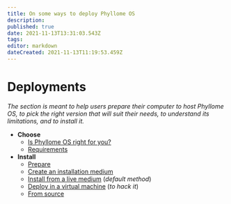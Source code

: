 ```yaml
---
title: On some ways to deploy Phyllome OS
description: 
published: true
date: 2021-11-13T13:31:03.543Z
tags: 
editor: markdown
dateCreated: 2021-11-13T11:19:53.459Z
---
```


# Deployments

*The section is meant to help users prepare their computer to host Phyllome OS, to pick the right version that will suit their needs, to understand its limitations, and to install it.*

* **Choose**
	* [Is Phyllome OS right for you?](/deploy/rightforyou)
  * [Requirements](/deploy/requirements)
* **Install**
  * [Prepare](/deploy/prepare)
  * [Create an installation medium](/deploy/medium)
  * [Install from a live medium](/deploy/live) (*default method*)
  * [Deploy in a virtual machine](/deploy/vm) (*to hack it*)
  * [From source](/deploy/source)